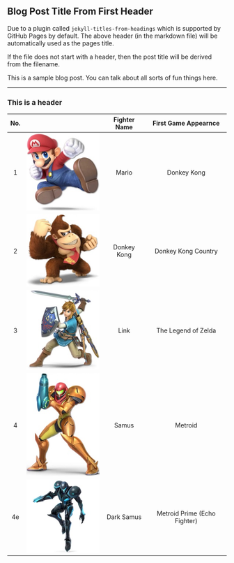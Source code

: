 ## Blog Post Title From First Header

Due to a plugin called `jekyll-titles-from-headings` which is supported by GitHub Pages by default. The above header (in the markdown file) will be automatically used as the pages title.

If the file does not start with a header, then the post title will be derived from the filename.

This is a sample blog post. You can talk about all sorts of fun things here.

---

### This is a header

| No.  |   |Fighter Name|First Game Appearnce|
|:-:|:-:|:-:|:-:|
|1  |![Mario](/assets/images/prj_smash/001_Mario.jpg)| Mario | Donkey Kong |
|2  |![Donkey Kong](/assets/images/prj_smash/002_Donkey_Kong.jpg) | Donkey Kong | Donkey Kong Country |
|3  |![Link](/assets/images/prj_smash/003_Link.jpg) | Link | The Legend of Zelda |
|4  |![Samus](/assets/images/prj_smash/004_Samus.jpg) | Samus | Metroid |
|4e  |![Dark Samus](/assets/images/prj_smash/004e_Dark_Samus.jpg) | Dark Samus | Metroid Prime (Echo Fighter) |

